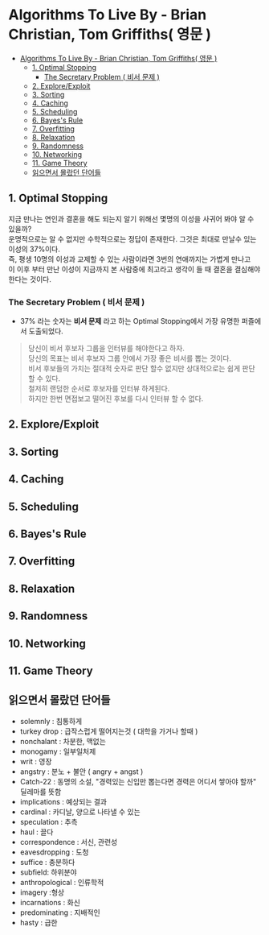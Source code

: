 # Algorithms To Live By - Brian Christian, Tom Griffiths( 영문 )

- [Algorithms To Live By - Brian Christian, Tom Griffiths( 영문 )](#algorithms-to-live-by---brian-christian-tom-griffiths-영문-)
  - [1. Optimal Stopping](#1-optimal-stopping)
    - [The Secretary Problem ( 비서 문제 )](#the-secretary-problem--비서-문제-)
  - [2. Explore/Exploit](#2-exploreexploit)
  - [3. Sorting](#3-sorting)
  - [4. Caching](#4-caching)
  - [5. Scheduling](#5-scheduling)
  - [6. Bayes's Rule](#6-bayess-rule)
  - [7. Overfitting](#7-overfitting)
  - [8. Relaxation](#8-relaxation)
  - [9. Randomness](#9-randomness)
  - [10. Networking](#10-networking)
  - [11. Game Theory](#11-game-theory)
  - [읽으면서 몰랐던 단어들](#읽으면서-몰랐던-단어들)

## 1. Optimal Stopping

지금 만나는 연인과 결혼을 해도 되는지 알기 위해선 몇명의 이성을 사귀어 봐야 알 수 있을까?  
운명적으로는 알 수 없지만 수학적으로는 정답이 존재한다. 그것은 최대로 만날수 있는 이성의 37%이다.  
즉, 평생 10명의 이성과 교제할 수 있는 사람이라면 3번의 연애까지는 가볍게 만나고  
이 이후 부터 만난 이성이 지금까지 본 사람중에 최고라고 생각이 들 때 결혼을 결심해야 한다는 것이다.

### The Secretary Problem ( 비서 문제 )

- 37% 라는 숫자는 **비서 문제** 라고 하는 Optimal Stopping에서 가장 유명한 퍼즐에서 도출되었다.  

>당신이 비서 후보자 그룹을 인터뷰를 해야한다고 하자.  
>당신의 목표는 비서 후보자 그룹 안에서 가장 좋은 비서를 뽑는 것이다.  
>비서 후보들의 가치는 절대적 숫자로 판단 할수 없지만 상대적으로는 쉽게 판단할 수 있다.  
>철저히 랜덤한 순서로 후보자를 인터뷰 하게된다.  
>하지만 한번 면접보고 떨어진 후보를 다시 인터뷰 할 수 없다.

## 2. Explore/Exploit

## 3. Sorting

## 4. Caching

## 5. Scheduling

## 6. Bayes's Rule

## 7. Overfitting

## 8. Relaxation

## 9. Randomness

## 10. Networking

## 11. Game Theory

## 읽으면서 몰랐던 단어들

- solemnly : 침통하게
- turkey drop : 급작스럽게 떨어지는것 ( 대학을 가거나 할때 )
- nonchalant : 차분한, 맥없는
- monogamy : 일부일처제
- writ : 영장
- angstry : 분노 + 불안 ( angry + angst )
- Catch-22 : 동명의 소설, "경력있는 신입만 뽑는다면 경력은 어디서 쌓아야 할까" 딜레마를 뜻함
- implications : 예상되는 결과
- cardinal : 카디날, 양으로 나타낼 수 있는
- speculation : 추측
- haul : 끌다
- correspondence : 서신, 관련성
- eavesdropping : 도청
- suffice : 충분하다
- subfield: 하위분야
- anthropological : 인류학적
- imagery :형상
- incarnations : 화신
- predominating : 지배적인
- hasty : 급한
